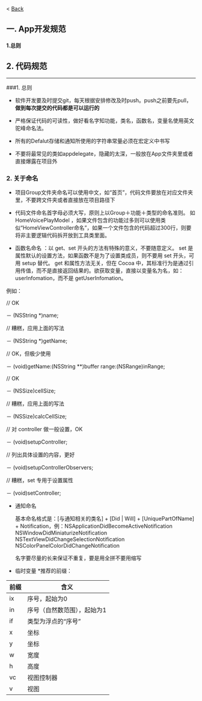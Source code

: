< [Back](README.md)


## 一. App开发规范
#### 1.总则



## 2. 代码规范
***
###1.    总则
* 软件开发要及时提交git，每天根据安排修改及时push。push之前要先pull，**做到每次提交的代码都是可以运行的**

* 严格保证代码的可读性，做好看名字知功能，类名，函数名，变量名使用英文驼峰命名法。

* 所有的Defalut存储和通知所使用的字符串常量必须在宏定义中书写

* 不要将最常见的类如appdelegate，隐藏的太深，一般放在App文件夹里或者直接爆露在项目外

### 2. 关于命名
* 项目Group文件夹命名可以使用中文，如“首页”，代码文件要放在对应文件夹里，不要跨文件夹或者直接放在项目路径下

* 代码文件命名首字母必须大写，原则上以Group＋功能＋类型的命名准则。
如HomeVoicePlayModel ，如果文件包含的功能过多则可以使用类似“HomeViewController命名”，如果一个文件包含的代码超过300行，则要将非主要逻辑代码拆开放到工具类里面。

* 函数名命名 ：以 get、set 开头的方法有特殊的意义，不要随意定义。
set 是属性默认的设置方法，如果函数不是为了设置类成员，则不要用 set 开头，可用 setup 替代。
get 和属性方法无关，但在 Cocoa 中，其标准行为是通过引用传值，而不是直接返回结果的。欲获取变量，直接以变量名为名，如：userInfomation，而不是 getUserInfomation。

例如： 

// OK

  － (NSString *)name;

// 糟糕，应用上面的写法

－ (NSString *)getName;

// OK，但极少使用

－ (void)getName:(NSString **)buffer range:(NSRange)inRange;


// OK

－ (NSSize)cellSize;

// 糟糕，应用上面的写法

－ (NSSize)calcCellSize;


// 对 controller 做一般设置，OK

－ (void)setupController;

// 列出具体设置的内容，更好

－ (void)setupControllerObservers;

// 糟糕，set 专用于设置属性

－ (void)setController;

* 通知命名

	基本命名格式是：[与通知相关的类名] + [Did | Will] + [UniquePartOfName] + Notification，例：NSApplicationDidBecomeActiveNotification
NSWindowDidMiniaturizeNotification
NSTextViewDidChangeSelectionNotification
NSColorPanelColorDidChangeNotification

	名字要尽量的长来保证不重复，要是用全拼不要用缩写


* 临时变量
*推荐的前缀：

前缀 | 含义
-----|-----
ix   | 序号，起始为0
in   | 序号（自然数范围），起始为1
if   | 类型为浮点的“序号”
x    | 坐标
y    | 坐标
w    | 宽度
h    | 高度
vc   | 视图控制器
v    | 视图
